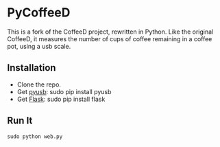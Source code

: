 PyCoffeeD
=========

This is a fork of the CoffeeD project, rewritten in Python. Like the original CoffeeD, it measures the number of cups of coffee remaining in a coffee pot, using a usb scale.

Installation
------------
* Clone the repo.
* Get [pyusb]("https://github.com/walac/pyusb"): 
		sudo pip install pyusb
* Get [Flask]("https://github.com/mitsuhiko/flask"):
		sudo pip install flask

Run It
------
	sudo python web.py


